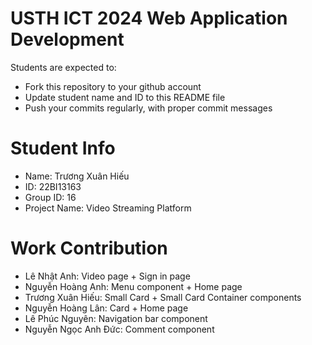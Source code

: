 USTH ICT 2024 Web Application Development
=====================================================

Students are expected to:

* Fork this repository to your github account
* Update student name and ID to this README file
* Push your commits regularly, with proper commit messages

Student Info
=======================

* Name: Trương Xuân Hiếu
* ID: 22BI13163
* Group ID: 16
* Project Name: Video Streaming Platform

Work Contribution
=======================

- Lê Nhật Anh: Video page + Sign in page
- Nguyễn Hoàng Anh: Menu component + Home page
- Trương Xuân Hiếu: Small Card + Small Card Container components
- Nguyễn Hoàng Lân: Card + Home page
- Lê Phúc Nguyên: Navigation bar component
- Nguyễn Ngọc Anh Đức: Comment component



